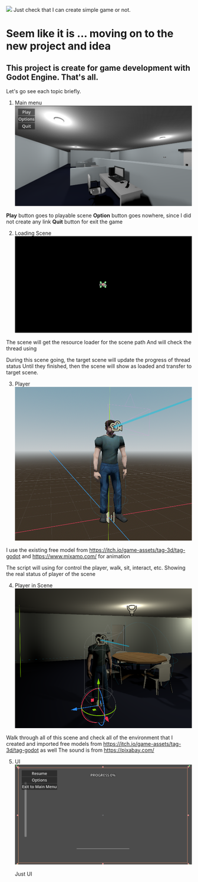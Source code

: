 ![](https://user-images.githubusercontent.com/18350557/176309783-0785949b-9127-417c-8b55-ab5a4333674e.gif) Just check that I can create simple game or not.

Seem like it is ... moving on to the new project and idea
============================================================================================================================================

This project is create for game development with Godot Engine.
That's all.
--------------------------------------------------------------------------------------------------------------------------------------------

Let's go see each topic briefly.

1. Main menu
  ![](https://github.com/mezzzies/Scary_Office/blob/master/00_github/picture_ref/main_menu.png)

  **Play** button goes to playable scene
  **Option** button goes nowhere, since I did not create any link
  **Quit** button for exit the game

2. Loading Scene
  ![](https://github.com/mezzzies/Scary_Office/blob/master/00_github/picture_ref/loading_scene.png)

  The scene will get the resource loader for the scene path
  And will check the thread using

  During this scene going, the target scene will update the progress of thread status
  Until they finished, then the scene will show as loaded and transfer to target scene.
  
3. Player
  ![](https://github.com/mezzzies/Scary_Office/blob/master/00_github/picture_ref/player.png)

  I use the existing free model from https://itch.io/game-assets/tag-3d/tag-godot and https://www.mixamo.com/ for animation

  The script will using for control the player, walk, sit, interact, etc.
  Showing the real status of player of the scene
  
4. Player in Scene
  ![](https://github.com/mezzzies/Scary_Office/blob/master/00_github/picture_ref/player_in_scene.png)

  Walk through all of this scene and check all of the environment that I created and imported free models from https://itch.io/game-assets/tag-3d/tag-godot as well
  The sound is from https://pixabay.com/

5. UI
  ![](https://github.com/mezzzies/Scary_Office/blob/master/00_github/picture_ref/UI_scene.png)

   Just UI
 







